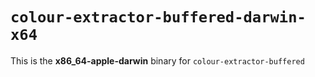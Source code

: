 # `colour-extractor-buffered-darwin-x64`

This is the **x86_64-apple-darwin** binary for `colour-extractor-buffered`
